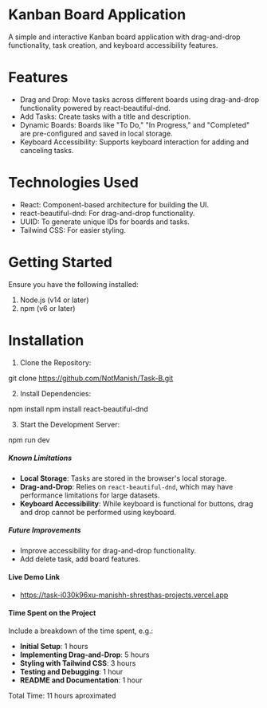 # Kanban Board Application
A simple and interactive Kanban board application with drag-and-drop functionality, task creation, and keyboard accessibility features.

# Features
- Drag and Drop: Move tasks across different boards using drag-and-drop functionality powered by react-beautiful-dnd.
- Add Tasks: Create tasks with a title and description.
-  Dynamic Boards: Boards like "To Do," "In Progress," and "Completed" are pre-configured and saved in local storage.
- Keyboard Accessibility: Supports keyboard interaction for adding and canceling tasks.

# Technologies Used
- React: Component-based architecture for building the UI.
- react-beautiful-dnd: For drag-and-drop functionality.
- UUID: To generate unique IDs for boards and tasks.
- Tailwind CSS: For easier styling.

# Getting Started

Ensure you have the following installed:
1. Node.js (v14 or later)
2. npm (v6 or later)

# Installation 

1. Clone the Repository: 

git clone https://github.com/NotManish/Task-B.git

2. Install Dependencies: 

npm install
npm install react-beautiful-dnd

3. Start the Development Server: 

npm run dev


##### **Known Limitations**  

- **Local Storage**: Tasks are stored in the browser's local storage. 
- **Drag-and-Drop**: Relies on `react-beautiful-dnd`, which may have performance limitations for large datasets.  
- **Keyboard Accessibility**: While keyboard is functional for buttons, drag and drop cannot be performed using keyboard.

##### **Future Improvements**  

- Improve accessibility for drag-and-drop functionality.  
- Add delete task, add board features.

####  **Live Demo Link**  
- https://task-i030k96xu-manishh-shresthas-projects.vercel.app

####  **Time Spent on the Project**  
Include a breakdown of the time spent, e.g.:  

- **Initial Setup**: 1 hours  
- **Implementing Drag-and-Drop**: 5 hours  
- **Styling with Tailwind CSS**: 3 hours  
- **Testing and Debugging**: 1 hour 
- **README and Documentation**: 1 hour  

Total Time: 11 hours aproximated
